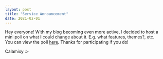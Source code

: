 ```yaml
---
layout: post
title: "Service Announcement"
date: 2021-02-01
---
```


Hey everyone! With my blog becoming even more active, I decided to host a mini poll on what I could change about it. E.g. what features, themes?, etc. You can view the poll [here](https://forms.gle/9XqBfsrp8H3RSh5s5). Thanks for participating if you do!

Calamixy :>